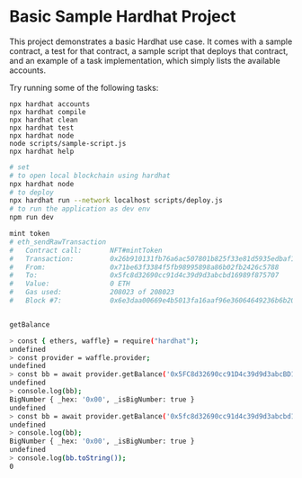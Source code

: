 # Basic Sample Hardhat Project

This project demonstrates a basic Hardhat use case. It comes with a sample contract, a test for that contract, a sample script that deploys that contract, and an example of a task implementation, which simply lists the available accounts.

Try running some of the following tasks:

```shell
npx hardhat accounts
npx hardhat compile
npx hardhat clean
npx hardhat test
npx hardhat node
node scripts/sample-script.js
npx hardhat help
```

```bash
# set 
# to open local blockchain using hardhat
npx hardhat node
# to deploy
npx hardhat run --network localhost scripts/deploy.js
# to run the application as dev env
npm run dev
```

```bash
mint token
# eth_sendRawTransaction
#   Contract call:       NFT#mintToken
#   Transaction:         0x26b910131fb76a6ac507801b825f33e81d5935edbaf1652e85793b39ae6bfbc6
#   From:                0x71be63f3384f5fb98995898a86b02fb2426c5788
#   To:                  0x5fc8d32690cc91d4c39d9d3abcbd16989f875707
#   Value:               0 ETH
#   Gas used:            208023 of 208023
#   Block #7:            0x6e3daa00669e4b5013fa16aaf96e36064649236b6b2084e6cd4492a8865b7887


getBalance

> const { ethers, waffle} = require("hardhat");
undefined
> const provider = waffle.provider;
undefined
> const bb = await provider.getBalance('0x5FC8d32690cc91D4c39d9d3abcBD16989F875707');
undefined
> console.log(bb);
BigNumber { _hex: '0x00', _isBigNumber: true }
undefined
> const bb = await provider.getBalance('0x5fc8d32690cc91d4c39d9d3abcbd16989f875707');
undefined
> console.log(bb);
BigNumber { _hex: '0x00', _isBigNumber: true }
undefined
> console.log(bb.toString());
0
```